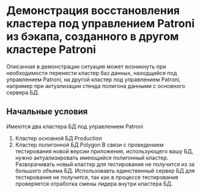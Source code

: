 # Демонстрация восстановления кластера под управлением Patroni из бэкапа, созданного в другом кластере Patroni

Описанная в демонстрации ситуация может возникнуть при необходимости перенести кластер баз данных, находщийся под управлением Patroni, на другой кластер под управлением Patroni, например при актуализации стенда полигона данными с основного сервера БД.

## Начальные условия

Имеются два кластера БД под управлением Patroni
1. Кластер основной БД Production
2. Кластер полигонной БД Polygon
В связи с проведением тестирования новой версии приложения, использующего вашу БД, нужно актуализировать имеющийся полигонный кластер. Разворачивать новый кластер для тестирования не получится из за большого объема БД. Использовавть единственный сервер БД для тестирования не получится, так как в процессе тестирования проверяется отработка смены лидера внутри кластера БД.

